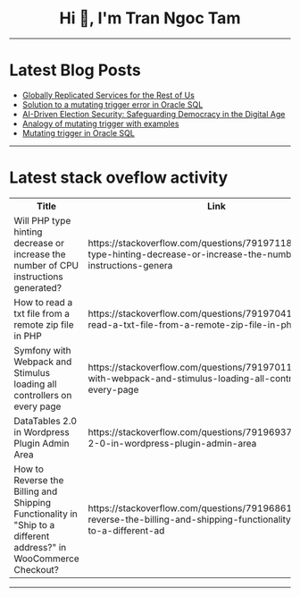 <h1 align="center">Hi 👋, I'm Tran Ngoc Tam</h1>

---

# Latest Blog Posts 
<!-- BLOG-POST-LIST:START -->
- [Globally Replicated Services for the Rest of Us](https://dev.to/code42cate/globally-replicated-services-for-the-rest-of-us-7o2)
- [Solution to a mutating trigger error in Oracle SQL](https://dev.to/mrcaption49/solution-to-a-mutating-trigger-error-in-oracle-sql-3pnf)
- [AI-Driven Election Security: Safeguarding Democracy in the Digital Age](https://dev.to/siddharthbhalsod/ai-driven-election-security-safeguarding-democracy-in-the-digital-age-3f0e)
- [Analogy of mutating trigger with examples](https://dev.to/mrcaption49/analogy-of-mutating-trigger-with-examples-3n1o)
- [Mutating trigger in Oracle SQL](https://dev.to/mrcaption49/mutating-trigger-in-oracle-sql-41he)
<!-- BLOG-POST-LIST:END -->

---

# Latest stack oveflow activity
<table>
  <tr><th>Title</th><th>Link</th></tr>
  <!-- STACKOVERFLOW:START --><tr><td>Will PHP type hinting decrease or increase the number of CPU instructions generated?</td><td>https://stackoverflow.com/questions/79197118/will-php-type-hinting-decrease-or-increase-the-number-of-cpu-instructions-genera</td></tr><tr><td>How to read a txt file from a remote zip file in PHP</td><td>https://stackoverflow.com/questions/79197041/how-to-read-a-txt-file-from-a-remote-zip-file-in-php</td></tr><tr><td>Symfony with Webpack and Stimulus loading all controllers on every page</td><td>https://stackoverflow.com/questions/79197011/symfony-with-webpack-and-stimulus-loading-all-controllers-on-every-page</td></tr><tr><td>DataTables 2.0 in Wordpress Plugin Admin Area</td><td>https://stackoverflow.com/questions/79196937/datatables-2-0-in-wordpress-plugin-admin-area</td></tr><tr><td>How to Reverse the Billing and Shipping Functionality in &quot;Ship to a different address?&quot; in WooCommerce Checkout?</td><td>https://stackoverflow.com/questions/79196861/how-to-reverse-the-billing-and-shipping-functionality-in-ship-to-a-different-ad</td></tr><!-- STACKOVERFLOW:END -->
</table>

---


